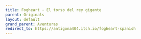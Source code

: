 ```yaml
---
title: Fogheart - El torso del rey gigante
parent: Originals
layout: default
grand_parent: Aventuras
redirect_to: https://antigona404.itch.io/fogheart-spanish
---
```

